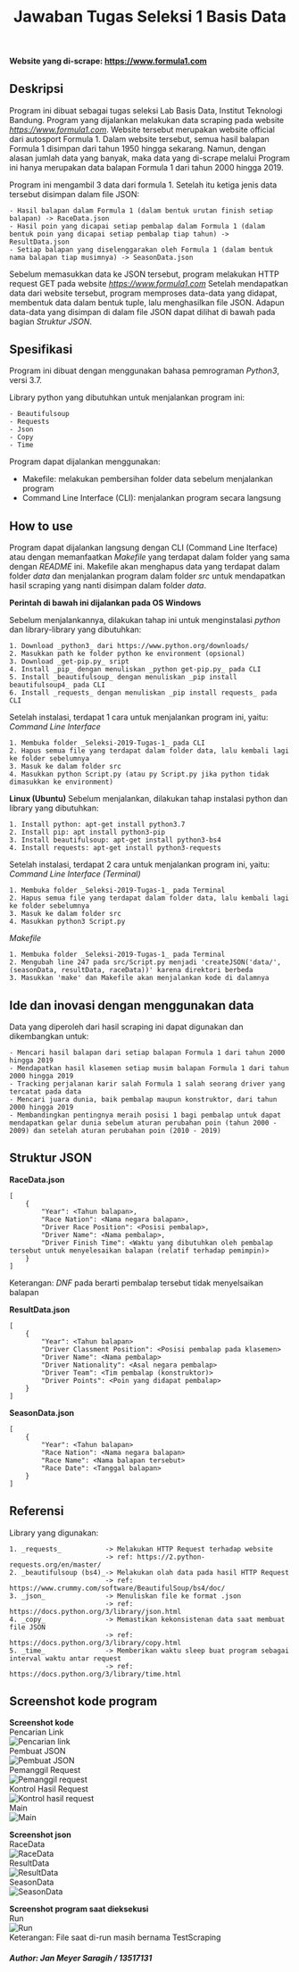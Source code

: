 <h1 align="center">
  <br>
    Jawaban Tugas Seleksi 1 Basis Data
  <br>
  <br>
</h1>

#### Website yang di-scrape: https://www.formula1.com


## Deskripsi
Program ini dibuat sebagai tugas seleksi Lab Basis Data, Institut Teknologi Bandung. Program yang dijalankan melakukan data scraping pada website  _https://www.formula1.com_. Website tersebut merupakan website official dari autosport Formula 1. Dalam website tersebut, semua hasil balapan Formula 1 disimpan dari tahun 1950 hingga sekarang. Namun, dengan alasan jumlah data yang banyak, maka data yang di-scrape melalui Program ini hanya merupakan data balapan Formula 1 dari tahun 2000 hingga 2019.

Program ini mengambil 3 data dari formula 1. Setelah itu ketiga jenis data tersebut disimpan dalam file JSON:
```
- Hasil balapan dalam Formula 1 (dalam bentuk urutan finish setiap balapan) -> RaceData.json
- Hasil poin yang dicapai setiap pembalap dalam Formula 1 (dalam bentuk poin yang dicapai setiap pembalap tiap tahun) -> ResultData.json
- Setiap balapan yang diselenggarakan oleh Formula 1 (dalam bentuk nama balapan tiap musimnya) -> SeasonData.json
```

Sebelum memasukkan data ke JSON tersebut, program melakukan HTTP request GET pada website _https://www.formula1.com_ Setelah mendapatkan data dari website tersebut, program memproses data-data yang didapat, membentuk data dalam bentuk tuple, lalu menghasilkan file JSON. Adapun data-data yang disimpan di dalam file JSON dapat dilihat di bawah pada bagian _Struktur JSON_.


## Spesifikasi
Program ini dibuat dengan menggunakan bahasa pemrograman _Python3_, versi 3.7.

Library python yang dibutuhkan untuk menjalankan program ini:
```
- Beautifulsoup
- Requests
- Json
- Copy
- Time
```

Program dapat dijalankan menggunakan:
- Makefile: melakukan pembersihan folder data sebelum menjalankan program
- Command Line Interface (CLI): menjalankan program secara langsung


## How to use
Program dapat dijalankan langsung dengan CLI (Command Line Iterface) atau dengan memanfaatkan _Makefile_ yang terdapat dalam folder yang sama dengan _README_ ini. Makefile akan menghapus data yang terdapat dalam folder _data_ dan menjalankan program dalam folder _src_ untuk mendapatkan hasil scraping yang nanti disimpan dalam folder _data_.

__Perintah di bawah ini dijalankan pada OS Windows__

Sebelum menjalankannya, dilakukan tahap ini untuk menginstalasi _python_ dan library-library yang dibutuhkan:
```
1. Download _python3_ dari https://www.python.org/downloads/
2. Masukkan path ke folder python ke environment (opsional)
3. Download _get-pip.py_ sript
4. Install _pip_ dengan menuliskan _python get-pip.py_ pada CLI
5. Install _beautifulsoup_ dengan menuliskan _pip install beautifulsoup4_ pada CLI
6. Install _requests_ dengan menuliskan _pip install requests_ pada CLI
```

Setelah instalasi, terdapat 1 cara untuk menjalankan program ini, yaitu:<br/>
_Command Line Interface_
```
1. Membuka folder _Seleksi-2019-Tugas-1_ pada CLI
2. Hapus semua file yang terdapat dalam folder data, lalu kembali lagi ke folder sebelumnya
3. Masuk ke dalam folder src
4. Masukkan python Script.py (atau py Script.py jika python tidak dimasukkan ke environment)
```

__Linux (Ubuntu)__
Sebelum menjalankan, dilakukan tahap instalasi python dan library yang dibutuhkan:
```
1. Install python: apt-get install python3.7
2. Install pip: apt install python3-pip
3. Install beautifulsoup: apt-get install python3-bs4
4. Install requests: apt-get install python3-requests
```

Setelah instalasi, terdapat 2 cara untuk menjalankan program ini, yaitu:<br/>
_Command Line Interface (Terminal)_
```
1. Membuka folder _Seleksi-2019-Tugas-1_ pada Terminal
2. Hapus semua file yang terdapat dalam folder data, lalu kembali lagi ke folder sebelumnya
3. Masuk ke dalam folder src
4. Masukkan python3 Script.py
```
_Makefile_
```
1. Membuka folder _Seleksi-2019-Tugas-1_ pada Terminal
2. Mengubah line 247 pada src/Script.py menjadi 'createJSON('data/', (seasonData, resultData, raceData))' karena direktori berbeda
3. Masukkan 'make' dan Makefile akan menjalankan kode di dalamnya
```

## Ide dan inovasi dengan menggunakan data
Data yang diperoleh dari hasil scraping ini dapat digunakan dan dikembangkan untuk:
```
- Mencari hasil balapan dari setiap balapan Formula 1 dari tahun 2000 hingga 2019
- Mendapatkan hasil klasemen setiap musim balapan Formula 1 dari tahun 2000 hingga 2019
- Tracking perjalanan karir salah Formula 1 salah seorang driver yang tercatat pada data
- Mencari juara dunia, baik pembalap maupun konstruktor, dari tahun 2000 hingga 2019
- Membandingkan pentingnya meraih posisi 1 bagi pembalap untuk dapat mendapatkan gelar dunia sebelum aturan perubahan poin (tahun 2000 - 2009) dan setelah aturan perubahan poin (2010 - 2019)
```


## Struktur JSON

__RaceData.json__
```
[
    {
        "Year": <Tahun balapan>,
        "Race Nation": <Nama negara balapan>,
        "Driver Race Position": <Posisi pembalap>,
        "Driver Name": <Nama pembalap>,
        "Driver Finish Time": <Waktu yang dibutuhkan oleh pembalap tersebut untuk menyelesaikan balapan (relatif terhadap pemimpin)>
    }
]
```
Keterangan: _DNF_ pada <Driver Finish Time> berarti pembalap tersebut tidak menyelsaikan balapan

__ResultData.json__
```
[
    {
        "Year": <Tahun balapan>
        "Driver Classment Position": <Posisi pembalap pada klasemen>
        "Driver Name": <Nama pembalap>
        "Driver Nationality": <Asal negara pembalap>
        "Driver Team": <Tim pembalap (konstruktor)>
        "Driver Points": <Poin yang didapat pembalap>
    }
]
```

__SeasonData.json__
```
[
    {
        "Year": <Tahun balapan>
        "Race Nation": <Nama negara balapan>
        "Race Name": <Nama balapan tersebut>
        "Race Date": <Tanggal balapan>
    }
]
```


## Referensi
Library yang digunakan:
```
1. _requests_           -> Melakukan HTTP Request terhadap website
                        -> ref: https://2.python-requests.org/en/master/
2. _beautifulsoup (bs4)_-> Melakukan olah data pada hasil HTTP Request
                        -> ref: https://www.crummy.com/software/BeautifulSoup/bs4/doc/
3. _json_               -> Menuliskan file ke format .json
                        -> ref: https://docs.python.org/3/library/json.html
4. _copy_               -> Memastikan kekonsistenan data saat membuat file JSON
                        -> ref: https://docs.python.org/3/library/copy.html
5. _time_               -> Memberikan waktu sleep buat program sebagai interval waktu antar request
                        -> ref: https://docs.python.org/3/library/time.html
```


## Screenshot kode program
__Screenshot kode__<br/>
Pencarian Link<br/>
![Pencarian link](https://github.com/Meyjan/Seleksi-2019-Tugas-1/blob/master/screenshots/ss_script_1.png)<br/>
Pembuat JSON<br/>
![Pembuat JSON](https://github.com/Meyjan/Seleksi-2019-Tugas-1/blob/master/screenshots/ss_script_2.png)<br/>
Pemanggil Request<br/>
![Pemanggil request](https://github.com/Meyjan/Seleksi-2019-Tugas-1/blob/master/screenshots/ss_script_3.png)<br/>
Kontrol Hasil Request<br/>
![Kontrol hasil request](https://github.com/Meyjan/Seleksi-2019-Tugas-1/blob/master/screenshots/ss_script_4.png)<br/>
Main<br/>
![Main](https://github.com/Meyjan/Seleksi-2019-Tugas-1/blob/master/screenshots/ss_script_5.png)<br/>

__Screenshot json__<br/>
RaceData<br/>
![RaceData](https://github.com/Meyjan/Seleksi-2019-Tugas-1/blob/master/screenshots/ss_json_racedata.png)<br/>
ResultData<br/>
![ResultData](https://github.com/Meyjan/Seleksi-2019-Tugas-1/blob/master/screenshots/ss_json_resultdata.png)<br/>
SeasonData<br/>
![SeasonData](https://github.com/Meyjan/Seleksi-2019-Tugas-1/blob/master/screenshots/ss_json_seasondata.png)<br/>

__Screenshot program saat dieksekusi__<br/>
Run<br/>
![Run](https://github.com/Meyjan/Seleksi-2019-Tugas-1/blob/master/screenshots/ss_run.png)<br/>
Keterangan: File saat di-run masih bernama TestScraping


##### Author: Jan Meyer Saragih / 13517131